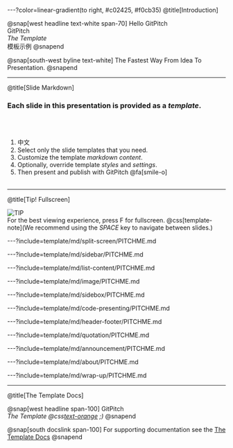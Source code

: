 ---?color=linear-gradient(to right, #c02425, #f0cb35)
@title[Introduction]

@snap[west headline text-white span-70]
Hello GitPitch<br>
GitPitch<br>*The Template*<br>
模板示例
@snapend

@snap[south-west byline  text-white]
The Fastest Way From Idea To Presentation.
@snapend

---
@title[Slide Markdown]

### Each slide in this presentation is provided as a *template*.

<br><br>
1. 中文
1. Select only the slide templates that you need.
1. Customize the template _markdown content_.
1. Optionally, override template _styles_ and _settings_.
1. Then present and publish with GitPitch @fa[smile-o]
<br><br>


---
@title[Tip! Fullscreen]

![TIP](template/img/tip.png)
<br>
For the best viewing experience, press F for fullscreen.
@css[template-note](We recommend using the *SPACE* key to navigate between slides.)

---?include=template/md/split-screen/PITCHME.md

---?include=template/md/sidebar/PITCHME.md

---?include=template/md/list-content/PITCHME.md

---?include=template/md/image/PITCHME.md

---?include=template/md/sidebox/PITCHME.md

---?include=template/md/code-presenting/PITCHME.md

---?include=template/md/header-footer/PITCHME.md

---?include=template/md/quotation/PITCHME.md

---?include=template/md/announcement/PITCHME.md

---?include=template/md/about/PITCHME.md

---?include=template/md/wrap-up/PITCHME.md

---
@title[The Template Docs]

@snap[west headline span-100]
GitPitch<br>*The Template @css[text-orange](End) ;)*
@snapend

@snap[south docslink span-100]
For supporting documentation see the [The Template Docs](https://gitpitch.com/docs/the-template)
@snapend
